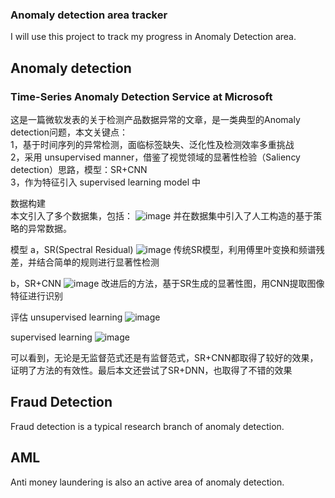 ### Anomaly detection area tracker

I will use this project to track my progress in Anomaly Detection area.

## Anomaly detection

### Time-Series Anomaly Detection Service at Microsoft

这是一篇微软发表的关于检测产品数据异常的文章，是一类典型的Anomaly detection问题，本文关键点：  
  1，基于时间序列的异常检测，面临标签缺失、泛化性及检测效率多重挑战  
  2，采用 unsupervised manner，借鉴了视觉领域的显著性检验（Saliency detection）思路，模型：SR+CNN  
  3，作为特征引入 supervised learning model 中  

数据构建  
  本文引入了多个数据集，包括：
  ![image](https://user-images.githubusercontent.com/69101330/184881474-7dbaad23-f3a5-4fba-b4e1-929c1879e27e.png)
  并在数据集中引入了人工构造的基于策略的异常数据。

模型
  a，SR(Spectral Residual)
  ![image](https://user-images.githubusercontent.com/69101330/184882076-b2691896-9570-4311-8990-20bf7c9c6dab.png)
  传统SR模型，利用傅里叶变换和频谱残差，并结合简单的规则进行显著性检测

  b，SR+CNN
  ![image](https://user-images.githubusercontent.com/69101330/184881855-5f290f9a-3f1c-4e0c-b03a-1e03c821c006.png)
  改进后的方法，基于SR生成的显著性图，用CNN提取图像特征进行识别

评估
  unsupervised learning
  ![image](https://user-images.githubusercontent.com/69101330/184882719-b96ab358-63c7-4518-ad47-036fd9d50f0a.png)

  supervised learning
  ![image](https://user-images.githubusercontent.com/69101330/184882768-ee216268-a400-4174-9721-ceb1f08b4503.png)
  
  可以看到，无论是无监督范式还是有监督范式，SR+CNN都取得了较好的效果，证明了方法的有效性。最后本文还尝试了SR+DNN，也取得了不错的效果

## Fraud Detection

Fraud detection is a typical research branch of anomaly detection.

## AML

Anti money laundering is also an active area of anomaly detection.

